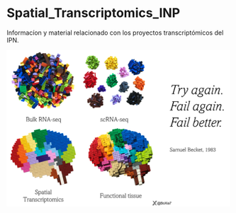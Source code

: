 # **Spatial_Transcriptomics_INP**

Informacíon y material relacionado con los proyectos transcriptómicos del IPN. 

![STQ](spatial.png)

